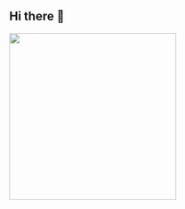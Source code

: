 ## Hi there 👋

<a href="URL_REDIRECT" target="blank"><img align="center" src="https://images6.alphacoders.com/139/1398035.jpg" height="300" /></a>

<!--
**camzswangin/camzswangin** is a ✨ _special_ ✨ repository because its `README.md` (this file) appears on your GitHub profile.

<a href="URL_REDIRECT" target="blank"><img align="center" src="https://images6.alphacoders.com/139/1398035.jpg" height="100" /></a>

Here are some ideas to get you started:

- 🔭 I’m currently working on ...
- 🌱 I’m currently learning ...
- 👯 I’m looking to collaborate on ...
- 🤔 I’m looking for help with ...
- 💬 Ask me about ...
- 📫 How to reach me: ...
- 😄 Pronouns: ...
- ⚡ Fun fact: ...
-->
